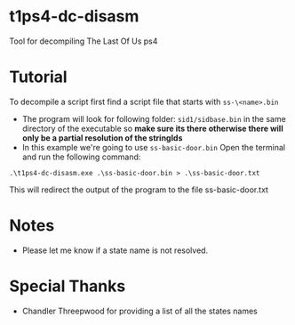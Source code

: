 # t1ps4-dc-disasm
Tool for decompiling The Last Of Us ps4

# Tutorial
To decompile a script first find a script file that starts with `ss-\<name>.bin`
- The program will look for following folder: `sid1/sidbase.bin` in the same directory of the executable so **make sure its there otherwise there will only be a partial resolution of the stringIds**
- In this example we\'re going to use `ss-basic-door.bin`
Open the terminal and run the following command:
```
.\t1ps4-dc-disasm.exe .\ss-basic-door.bin > .\ss-basic-door.txt
```
This will redirect the output of the program to the file ss-basic-door.txt

# Notes
- Please let me know if a state name is not resolved.

# Special Thanks
- Chandler Threepwood for providing a list of all the states names